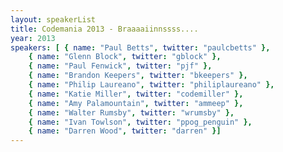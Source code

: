 ```yaml
---
layout: speakerList
title: Codemania 2013 - Braaaaiinnssss....
year: 2013
speakers: [ { name: "Paul Betts", twitter: "paulcbetts" },
	{ name: "Glenn Block", twitter: "gblock" },
	{ name: "Paul Fenwick", twitter: "pjf" },
	{ name: "Brandon Keepers", twitter: "bkeepers" },
	{ name: "Philip Laureano", twitter: "philiplaureano" },
	{ name: "Katie Miller", twitter: "codemiller" },
	{ name: "Amy Palamountain", twitter: "ammeep" },
	{ name: "Walter Rumsby", twitter: "wrumsby" },
	{ name: "Ivan Towlson", twitter: "ppog_penguin" },
	{ name: "Darren Wood", twitter: "darren" }]
---
```

